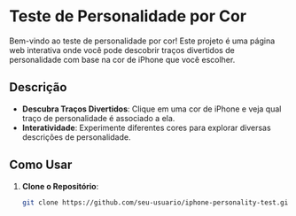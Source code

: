 # Teste de Personalidade por Cor

Bem-vindo ao teste de personalidade por cor! Este projeto é uma página web interativa onde você pode descobrir traços divertidos de personalidade com base na cor de iPhone que você escolher.

## Descrição

- **Descubra Traços Divertidos**: Clique em uma cor de iPhone e veja qual traço de personalidade é associado a ela.
- **Interatividade**: Experimente diferentes cores para explorar diversas descrições de personalidade.

## Como Usar

1. **Clone o Repositório**:
   ```bash
   git clone https://github.com/seu-usuario/iphone-personality-test.git
